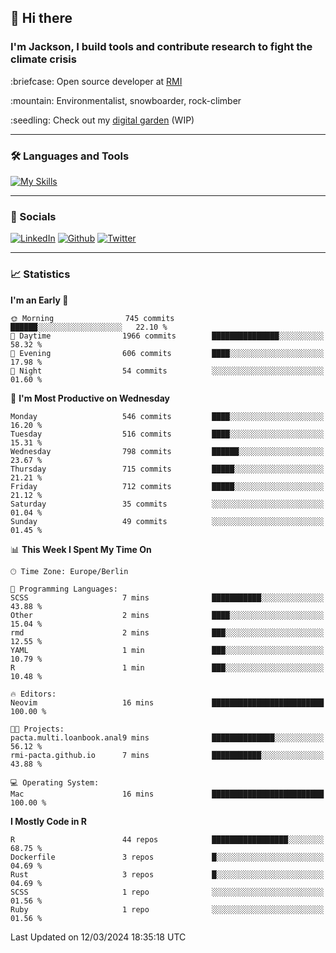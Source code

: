 ## :wave: Hi there
### I'm Jackson, I build tools and contribute research to fight the climate crisis
<p> :briefcase: Open source developer at <a href="https://rmi.org/" alt="RMI">RMI</a></p>
<p> :mountain: Environmentalist, snowboarder, rock-climber</p>
<p> :seedling: Check out my <a href="https://jdhoffa.github.io/" alt="digital garden">digital garden</a> (WIP) </p>

---

### :hammer_and_wrench: Languages and Tools

[![My Skills](https://skillicons.dev/icons?i=r,python,rust,js,html,css,postgresql,neovim,azure,docker,git&perline=6&theme=dark)](https://skillicons.dev)

---

### :iphone: Socials

[![LinkedIn](https://skillicons.dev/icons?i=linkedin&theme=dark)](https://www.linkedin.com/in/jackson-hoffart/) 
[![Github](https://skillicons.dev/icons?i=github&theme=dark)](https://github.com/jdhoffa) 
[![Twitter](https://skillicons.dev/icons?i=twitter&theme=dark)](https://twitter.com/jdhoffart) 

---

### :chart_with_upwards_trend: Statistics

 
<!--START_SECTION:waka-->
**I'm an Early 🐤** 

```text
🌞 Morning                745 commits         ██████░░░░░░░░░░░░░░░░░░░   22.10 % 
🌆 Daytime                1966 commits        ███████████████░░░░░░░░░░   58.32 % 
🌃 Evening                606 commits         ████░░░░░░░░░░░░░░░░░░░░░   17.98 % 
🌙 Night                  54 commits          ░░░░░░░░░░░░░░░░░░░░░░░░░   01.60 % 
```
📅 **I'm Most Productive on Wednesday** 

```text
Monday                   546 commits         ████░░░░░░░░░░░░░░░░░░░░░   16.20 % 
Tuesday                  516 commits         ████░░░░░░░░░░░░░░░░░░░░░   15.31 % 
Wednesday                798 commits         ██████░░░░░░░░░░░░░░░░░░░   23.67 % 
Thursday                 715 commits         █████░░░░░░░░░░░░░░░░░░░░   21.21 % 
Friday                   712 commits         █████░░░░░░░░░░░░░░░░░░░░   21.12 % 
Saturday                 35 commits          ░░░░░░░░░░░░░░░░░░░░░░░░░   01.04 % 
Sunday                   49 commits          ░░░░░░░░░░░░░░░░░░░░░░░░░   01.45 % 
```


📊 **This Week I Spent My Time On** 

```text
🕑︎ Time Zone: Europe/Berlin

💬 Programming Languages: 
SCSS                     7 mins              ███████████░░░░░░░░░░░░░░   43.88 % 
Other                    2 mins              ████░░░░░░░░░░░░░░░░░░░░░   15.04 % 
rmd                      2 mins              ███░░░░░░░░░░░░░░░░░░░░░░   12.55 % 
YAML                     1 min               ███░░░░░░░░░░░░░░░░░░░░░░   10.79 % 
R                        1 min               ███░░░░░░░░░░░░░░░░░░░░░░   10.48 % 

🔥 Editors: 
Neovim                   16 mins             █████████████████████████   100.00 % 

🐱‍💻 Projects: 
pacta.multi.loanbook.anal9 mins              ██████████████░░░░░░░░░░░   56.12 % 
rmi-pacta.github.io      7 mins              ███████████░░░░░░░░░░░░░░   43.88 % 

💻 Operating System: 
Mac                      16 mins             █████████████████████████   100.00 % 
```

**I Mostly Code in R** 

```text
R                        44 repos            █████████████████░░░░░░░░   68.75 % 
Dockerfile               3 repos             █░░░░░░░░░░░░░░░░░░░░░░░░   04.69 % 
Rust                     3 repos             █░░░░░░░░░░░░░░░░░░░░░░░░   04.69 % 
SCSS                     1 repo              ░░░░░░░░░░░░░░░░░░░░░░░░░   01.56 % 
Ruby                     1 repo              ░░░░░░░░░░░░░░░░░░░░░░░░░   01.56 % 
```




 Last Updated on 12/03/2024 18:35:18 UTC
<!--END_SECTION:waka-->
